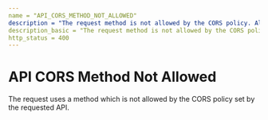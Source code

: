 ```yaml
---
name = "API_CORS_METHOD_NOT_ALLOWED"
description = "The request method is not allowed by the CORS policy. Allowed methods for this endpoint: {allowed_methods}."
description_basic = "The request method is not allowed by the CORS policy."
http_status = 400
---
```


# API CORS Method Not Allowed

The request uses a method which is not allowed by the CORS policy set by the requested API.
